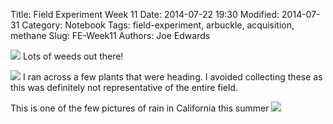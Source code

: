 Title: Field Experiment Week 11
Date: 2014-07-22 19:30
Modified: 2014-07-31
Category: Notebook
Tags: field-experiment, arbuckle, acquisition, methane 
Slug: FE-Week11
Authors: Joe Edwards


![]({filename}/images/fieldw11.jpg)
Lots of weeds out there!


![]({filename}/images/plantsw11.jpg)
I ran across a few plants that were heading.  I avoided collecting these as this was definitely not representative of the entire field.

This is one of the few pictures of rain in California this summer
![]({filename}/images/fieldw11-2.jpg)
